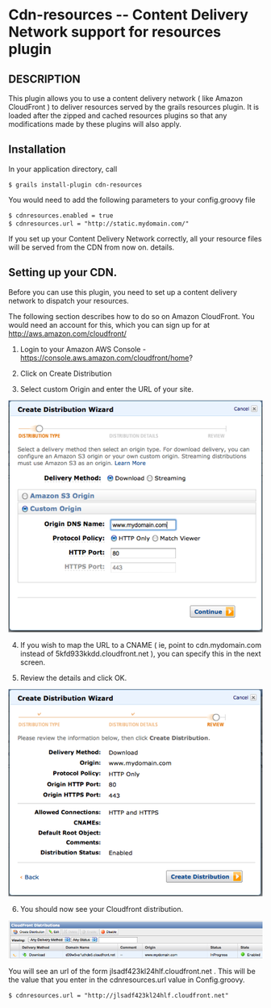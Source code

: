 Cdn-resources -- Content Delivery Network support for resources plugin
======================================================================

## DESCRIPTION

This plugin allows you to use a content delivery network ( like Amazon CloudFront ) to deliver resources served by the grails resources plugin. It is loaded after the zipped and cached resources plugins so that any modifications made by these plugins will also apply.

## Installation

In your application directory, call

	$ grails install-plugin cdn-resources
	
You would need to add the following parameters to your config.groovy file

	$ cdnresources.enabled = true
	$ cdnresources.url = "http://static.mydomain.com/"
	
If you set up your Content Delivery Network correctly, all your resource files will be served from the CDN from now on. details.
	
## Setting up your CDN.

Before you can use this plugin, you need to set up a content delivery network to dispatch your resources. 

The following section describes how to do so on Amazon CloudFront. You would need an account for this, which you can sign up for at http://aws.amazon.com/cloudfront/

1. Login to your Amazon AWS Console - https://console.aws.amazon.com/cloudfront/home?

2. Click on Create Distribution

3. Select custom Origin and enter the URL of your site. 

![Set custom origin](docs/origin.png "specifying an origin")

4. If you wish to map the URL to a CNAME ( ie, point to cdn.mydomain.com instead of 5kfd933kkdd.cloudfront.net ), you can specify this in the next screen.

5. Review the details and click OK.

![Review Details](docs/details.png "Review Details")

6. You should now see your Cloudfront distribution. 

![Distribution](docs/dist.png "Distribution details")

You will see an url of the form jlsadf423kl24hlf.cloudfront.net . This will be the value that you enter in the cdnresources.url value in Config.groovy.

	$ cdnresources.url = "http://jlsadf423kl24hlf.cloudfront.net"





